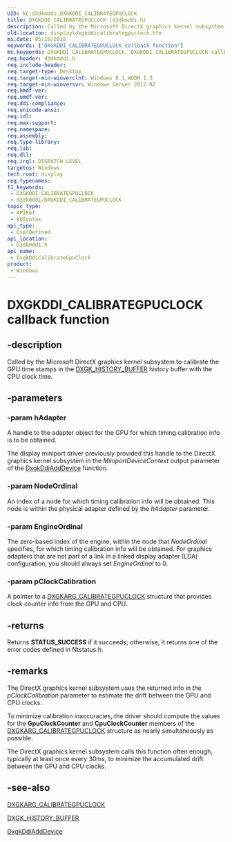 ```yaml
---
UID: NC:d3dkmddi.DXGKDDI_CALIBRATEGPUCLOCK
title: DXGKDDI_CALIBRATEGPUCLOCK (d3dkmddi.h)
description: Called by the Microsoft DirectX graphics kernel subsystem to calibrate the GPU time stamps in the DXGK_HISTORY_BUFFER history buffer with the CPU clock time.
old-location: display\dxgkddicalibrategpuclock.htm
ms.date: 05/10/2018
keywords: ["DXGKDDI_CALIBRATEGPUCLOCK callback function"]
ms.keywords: DXGKDDI_CALIBRATEGPUCLOCK, DXGKDDI_CALIBRATEGPUCLOCK callback, DxgkDdiCalibrateGpuClock, DxgkDdiCalibrateGpuClock callback function [Display Devices], d3dkmddi/DxgkDdiCalibrateGpuClock, display.dxgkddicalibrategpuclock
req.header: d3dkmddi.h
req.include-header: 
req.target-type: Desktop
req.target-min-winverclnt: Windows 8.1,WDDM 1.3
req.target-min-winversvr: Windows Server 2012 R2
req.kmdf-ver: 
req.umdf-ver: 
req.ddi-compliance: 
req.unicode-ansi: 
req.idl: 
req.max-support: 
req.namespace: 
req.assembly: 
req.type-library: 
req.lib: 
req.dll: 
req.irql: DISPATCH_LEVEL
targetos: Windows
tech.root: display
req.typenames: 
f1_keywords:
 - DXGKDDI_CALIBRATEGPUCLOCK
 - d3dkmddi/DXGKDDI_CALIBRATEGPUCLOCK
topic_type:
 - APIRef
 - kbSyntax
api_type:
 - UserDefined
api_location:
 - D3dkmddi.h
api_name:
 - DxgkDdiCalibrateGpuClock
product:
 - Windows
---
```


# DXGKDDI_CALIBRATEGPUCLOCK callback function


## -description

Called by the  Microsoft DirectX graphics kernel subsystem to calibrate the GPU time stamps in the <a href="/windows-hardware/drivers/ddi/d3dkmddi/ns-d3dkmddi-_dxgk_history_buffer">DXGK_HISTORY_BUFFER</a> history buffer with the CPU clock time.

## -parameters

### -param hAdapter

A handle to the adapter object for the GPU for which timing calibration info is to be obtained. 

The display miniport driver previously provided this handle to the DirectX graphics kernel subsystem in the <i>MiniportDeviceContext</i> output parameter of the <a href="/windows-hardware/drivers/ddi/dispmprt/nc-dispmprt-dxgkddi_add_device">DxgkDdiAddDevice</a> function.

### -param NodeOrdinal

An index of a node for which timing calibration info will be obtained. This node is within the physical adapter defined by the <i>hAdapter</i> parameter.

### -param EngineOrdinal

The zero-based index of the engine, within the node that <i>NodeOrdinal</i> specifies, for which timing calibration info will be obtained. For graphics adapters that are not part of a link in a linked display adapter (LDA) configuration, you should always set <i>EngineOrdinal</i> to 0.

### -param pClockCalibration

A pointer to a <a href="/windows-hardware/drivers/display/">DXGKARG_CALIBRATEGPUCLOCK</a> structure that provides clock counter info from the GPU and CPU.

## -returns

Returns <b>STATUS_SUCCESS</b> if it succeeds; otherwise, it returns one of the error codes defined in Ntstatus.h.

## -remarks

The DirectX graphics kernel subsystem uses the returned info in the <i>pClockCalibration</i> parameter to estimate the drift between the GPU and CPU clocks.

To minimize calibration inaccuracies, the driver should compute the values for the <b>GpuClockCounter</b>
  and <b>CpuClockCounter</b> members of the <a href="/windows-hardware/drivers/display/">DXGKARG_CALIBRATEGPUCLOCK</a> structure as nearly simultaneously as possible.

The DirectX graphics kernel subsystem calls this function often enough, typically at least once every 30ms, to minimize the accumulated drift between the GPU and CPU clocks.

## -see-also

<a href="/windows-hardware/drivers/display/">DXGKARG_CALIBRATEGPUCLOCK</a>



<a href="/windows-hardware/drivers/ddi/d3dkmddi/ns-d3dkmddi-_dxgk_history_buffer">DXGK_HISTORY_BUFFER</a>



<a href="/windows-hardware/drivers/ddi/dispmprt/nc-dispmprt-dxgkddi_add_device">DxgkDdiAddDevice</a>
